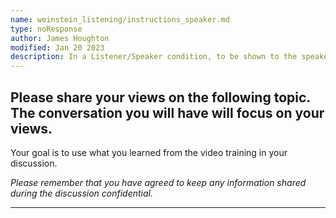 ```yaml
---
name: weinstein_listening/instructions_speaker.md
type: noResponse
author: James Houghton
modified: Jan 20 2023
description: In a Listener/Speaker condition, to be shown to the speaker during discussion
---
```


## Please share your views on the following topic. The conversation you will have will focus on your views.

Your goal is to use what you learned from the video training in your discussion.

_Please remember that you have agreed to keep any information shared during the discussion confidential._

---
